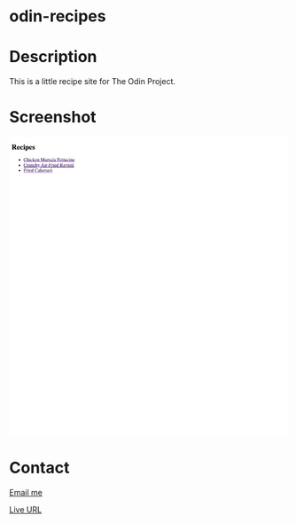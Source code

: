 # odin-recipes

# Description

This is a little recipe site for The Odin Project.

# Screenshot

![screenshot](images/Odin%20Recipes.jpeg)

# Contact

[Email me](mailto:jessehowell.dev@tutanota)

[Live URL](https://jesse-howell.github.io/odin-recipes/)

